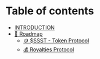 # Table of contents

* [INTRODUCTION](README.md)
* [📜 Roadmap](roadmap/README.md)
  * [🪙 $SSST - Token Protocol](roadmap/usdssst-token-protocol.md)
  * [💰 Royalties Protocol](roadmap/royalties-protocol.md)
